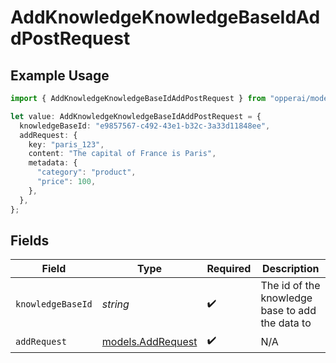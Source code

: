 # AddKnowledgeKnowledgeBaseIdAddPostRequest

## Example Usage

```typescript
import { AddKnowledgeKnowledgeBaseIdAddPostRequest } from "opperai/models/operations";

let value: AddKnowledgeKnowledgeBaseIdAddPostRequest = {
  knowledgeBaseId: "e9857567-c492-43e1-b32c-3a33d11848ee",
  addRequest: {
    key: "paris_123",
    content: "The capital of France is Paris",
    metadata: {
      "category": "product",
      "price": 100,
    },
  },
};
```

## Fields

| Field                                           | Type                                            | Required                                        | Description                                     |
| ----------------------------------------------- | ----------------------------------------------- | ----------------------------------------------- | ----------------------------------------------- |
| `knowledgeBaseId`                               | *string*                                        | :heavy_check_mark:                              | The id of the knowledge base to add the data to |
| `addRequest`                                    | [models.AddRequest](../../models/addrequest.md) | :heavy_check_mark:                              | N/A                                             |